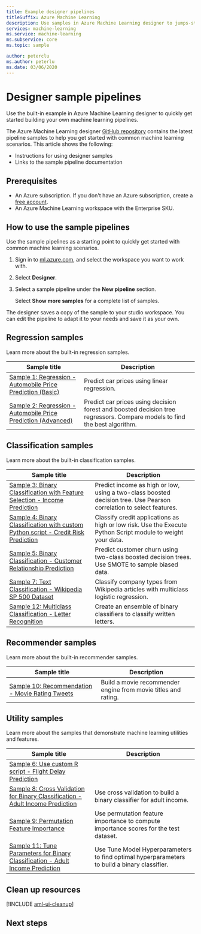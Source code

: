 ```yaml
---
title: Example designer pipelines
titleSuffix: Azure Machine Learning
description: Use samples in Azure Machine Learning designer to jumps-start your machine learning pipelines.
services: machine-learning
ms.service: machine-learning
ms.subservice: core
ms.topic: sample

author: peterclu
ms.author: peterlu
ms.date: 03/06/2020
---
```

# Designer sample pipelines

Use the built-in example in Azure Machine Learning designer to quickly get started building your own machine learning pipelines.

The Azure Machine Learning designer [GitHub repository](https://github.com/Azure/MachineLearningDesigner) contains the latest pipeline samples to help you get started with common machine learning scenarios. This article shows the following:

- Instructions for using designer samples
- Links to the sample pipeline documentation

## Prerequisites

* An Azure subscription. If you don't have an Azure subscription, create a [free account](https://aka.ms/AMLFree).
* An Azure Machine Learning workspace with the Enterprise SKU.


## How to use the sample pipelines

Use the sample pipelines as a starting point to quickly get started with common machine learning scenarios.

1. Sign in to <a href="https://ml.azure.com?tabs=jre" target="_blank">ml.azure.com</a>, and select the workspace you want to work with.

1. Select **Designer**.

1. Select a sample pipeline under the **New pipeline** section.

    Select **Show more samples** for a complete list of samples.

The designer saves a copy of the sample to your studio workspace. You can edit the pipeline to adapt it to your needs and save it as your own. 

## Regression samples

Learn more about the built-in regression samples.

| Sample title | Description | 
| --- | --- |
| [Sample 1: Regression - Automobile Price Prediction (Basic)]() | Predict car prices using linear regression. |
| [Sample 2: Regression - Automobile Price Prediction (Advanced)]() | Predict car prices using decision forest and boosted decision tree regressors. Compare models to find the best algorithm.

## Classification samples

Learn more about the built-in classification samples.

| Sample title | Description | 
| --- | --- |
| [Sample 3: Binary Classification with Feature Selection - Income Prediction]() | Predict income as high or low, using a two-class boosted decision tree. Use Pearson correlation to select features.
| [Sample 4: Binary Classification with custom Python script - Credit Risk Prediction]() | Classify credit applications as high or low risk. Use the Execute Python Script module to weight your data.
| [Sample 5: Binary Classification - Customer Relationship Prediction]() | Predict customer churn using two-class boosted decision trees. Use SMOTE to sample biased data.
| [Sample 7: Text Classification - Wikipedia SP 500 Dataset]() | Classify company types from Wikipedia articles with multiclass logistic regression. |
| [Sample 12: Multiclass Classification - Letter Recognition]() | Create an ensemble of binary classifiers to classify written letters. |

## Recommender samples

Learn more about the built-in recommender samples.

| Sample title | Description | 
| --- | --- |
| [Sample 10: Recommendation - Movie Rating Tweets]() | Build a movie recommender engine from movie titles and rating. |

## Utility samples

Learn more about the samples that demonstrate machine learning utilities and features.

| Sample title | Description | 
| --- | --- |
| [Sample 6: Use custom R script - Flight Delay Prediction]() |
| [Sample 8: Cross Validation for Binary Classification - Adult Income Prediction]() | Use cross validation to build a binary classifier for adult income.
| [Sample 9: Permutation Feature Importance]() | Use permutation feature importance to compute importance scores for the test dataset. 
| [Sample 11: Tune Parameters for Binary Classification - Adult Income Prediction]() | Use Tune Model Hyperparameters to find optimal hyperparameters to build a binary classifier. |

## Clean up resources

[!INCLUDE [aml-ui-cleanup](../../includes/aml-ui-cleanup.md)]

## Next steps



